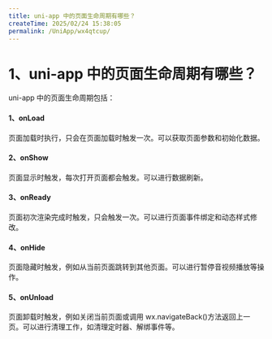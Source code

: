 ```yaml
---
title: uni-app 中的页面生命周期有哪些？
createTime: 2025/02/24 15:38:05
permalink: /UniApp/wx4qtcup/
---
```

# 1、uni-app 中的页面生命周期有哪些？

uni-app 中的页面生命周期包括：

#### 1、onLoad

页面加载时执行，只会在页面加载时触发一次。可以获取页面参数和初始化数据。

#### 2、onShow

页面显示时触发，每次打开页面都会触发。可以进行数据刷新。

#### 3、onReady

页面初次渲染完成时触发，只会触发一次。可以进行页面事件绑定和动态样式修改。

#### 4、onHide

页面隐藏时触发，例如从当前页面跳转到其他页面。可以进行暂停音视频播放等操作。

#### 5、onUnload

页面卸载时触发，例如关闭当前页面或调用 wx.navigateBack()方法返回上一页。可以进行清理工作，如清理定时器、解绑事件等。
